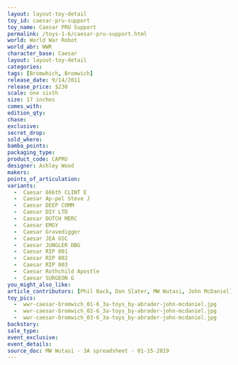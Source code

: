 ```yaml
---
layout: layout-toy-detail 
toy_id: caesar-pru-support
toy_name: Caesar PRU Support
permalink: /toys-1-6/caesar-pru-support.html
world: World War Robot
world_abr: WWR
character_base: Caesar
layout: layout-toy-detail
categories: 
tags: [Bromwhich, Bromwich]
release_date: 9/14/2011
release_price: $230 
scale: one sixth
size: 17 inches
comes_with: 
edition_qty: 
chase: 
exclusive: 
secret_drop: 
sold_where: 
bamba_points: 
packaging_type: 
product_code: CAPRU
designer: Ashley Wood
makers: 
points_of_articulation: 
variants: 
  -  Caesar 666th CLINT E
  -  Caesar Ap-pel Steve J
  -  Caesar DEEP COMM
  -  Caesar DIY LTD
  -  Caesar DUTCH MERC
  -  Caesar EMGY
  -  Caesar Gravedigger
  -  Caesar JEA GSC
  -  Caesar JUNGLER DBG
  -  Caesar RIP 001
  -  Caesar RIP 002
  -  Caesar RIP 003
  -  Caesar Rothchild Apostle
  -  Caesar SURGEON G
you_might_also_like: 
article_contributors: [Phil Back, Don Slater, MW Wutasi, John McDaniel]
toy_pics: 
  -  wwr-caesar-bromwich_01-6_3a-toys_by-abrader-john-mcdaniel.jpg
  -  wwr-caesar-bromwich_02-6_3a-toys_by-abrader-john-mcdaniel.jpg
  -  wwr-caesar-bromwich_03-6_3a-toys_by-abrader-john-mcdaniel.jpg
backstory: 
sale_type: 
event_exclusive: 
event_details: 
source_doc: MW Wutasi - 3A spreadsheet - 01-15-2019
---
```

